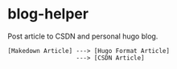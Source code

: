 # blog-helper

Post article to CSDN and personal hugo blog.


```
[Makedown Article] ---> [Hugo Format Article]
                   ---> [CSDN Article]
```
